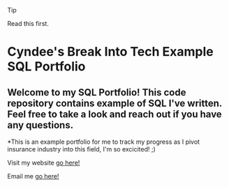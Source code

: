 > [!TIP]
> Read this first.


# Cyndee's Break Into Tech Example SQL Portfolio

## Welcome to my SQL Portfolio! This code repository contains example of SQL I've written. Feel free to take a look and reach out if you have any questions.

*This is an example portfolio for me to track my progress as I pivot insurance industry into this field, I'm so excicited! ;)

Visit my website [go here!](https://pureblancliving.com)

Email me [go here!](info@pureblancliving.com)
